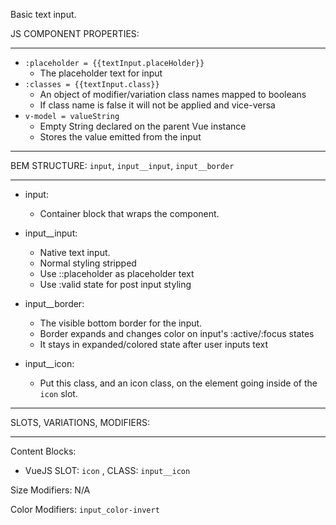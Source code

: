 Basic text input.

JS COMPONENT PROPERTIES:
___ 

* `:placeholder = {{textInput.placeHolder}}` 
  * The placeholder text for input
* `:classes = {{textInput.class}}`
  * An object of modifier/variation class names mapped to booleans
  * If class name is false it will not be applied and vice-versa
* `v-model = valueString`
  * Empty String declared on the parent Vue instance   
  * Stores the value emitted from the input

___
BEM STRUCTURE: `input`, `input__input`, `input__border`
___

* input:
  * Container block that wraps the component.

* input__input:
  * Native text input. 
  * Normal styling stripped
  * Use ::placeholder as placeholder text 
  * Use :valid state for post input styling  

* input__border:
  * The visible bottom border for the input. 
  * Border expands and changes color on input's :active/:focus states
  * It stays in expanded/colored state after user inputs text 

* input__icon:
  * Put this class, and an icon class, on the element going inside of the `icon` slot.
   
___
SLOTS, VARIATIONS, MODIFIERS:
___

Content Blocks: 
* VueJS SLOT: `icon` , CLASS: `input__icon`

Size Modifiers: N/A 
 
Color Modifiers: `input_color-invert`